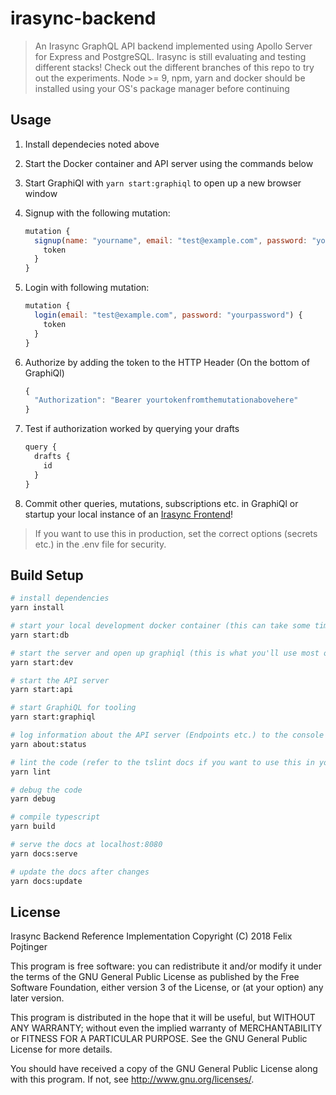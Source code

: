 # irasync-backend

> An Irasync GraphQL API backend implemented using Apollo Server for Express and PostgreSQL.
> Irasync is still evaluating and testing different stacks! Check out the different branches of this repo to try out the experiments.
> Node >= 9, npm, yarn and docker should be installed using your OS's package manager before continuing

## Usage

1. Install dependecies noted above
2. Start the Docker container and API server using the commands below
3. Start GraphiQl with ```yarn start:graphiql``` to open up a new browser window

4. Signup with the following mutation:
   ```js
   mutation {
     signup(name: "yourname", email: "test@example.com", password: "yourpassword") {
       token
     }
   }
   ```
5. Login with following mutation:
   ```js
   mutation {
     login(email: "test@example.com", password: "yourpassword") {
       token
     }
   }
   ```
6. Authorize by adding the token to the HTTP Header (On the bottom of GraphiQl)
   ```js
   {
     "Authorization": "Bearer yourtokenfromthemutationabovehere"
   }
   ```
7. Test if authorization worked by querying your drafts
   ```js
   query {
     drafts {
       id
     }
   }
   ```
8. Commit other queries, mutations, subscriptions etc. in GraphiQl or startup your local instance of an [Irasync Frontend](https://github.com/irasync/irasync-frontend-web)!

> If you want to use this in production, set the correct options (secrets etc.) in the .env file for security.

## Build Setup

```bash
# install dependencies
yarn install

# start your local development docker container (this can take some time)
yarn start:db

# start the server and open up graphiql (this is what you'll use most of the time)
yarn start:dev

# start the API server
yarn start:api

# start GraphiQL for tooling
yarn start:graphiql

# log information about the API server (Endpoints etc.) to the console
yarn about:status

# lint the code (refer to the tslint docs if you want to use this in your IDE)
yarn lint

# debug the code
yarn debug

# compile typescript
yarn build

# serve the docs at localhost:8080
yarn docs:serve

# update the docs after changes
yarn docs:update
```

## License

Irasync Backend Reference Implementation
Copyright (C) 2018 Felix Pojtinger

This program is free software: you can redistribute it and/or modify
it under the terms of the GNU General Public License as published by
the Free Software Foundation, either version 3 of the License, or
(at your option) any later version.

This program is distributed in the hope that it will be useful,
but WITHOUT ANY WARRANTY; without even the implied warranty of
MERCHANTABILITY or FITNESS FOR A PARTICULAR PURPOSE.  See the
GNU General Public License for more details.

You should have received a copy of the GNU General Public License
along with this program.  If not, see <http://www.gnu.org/licenses/>.